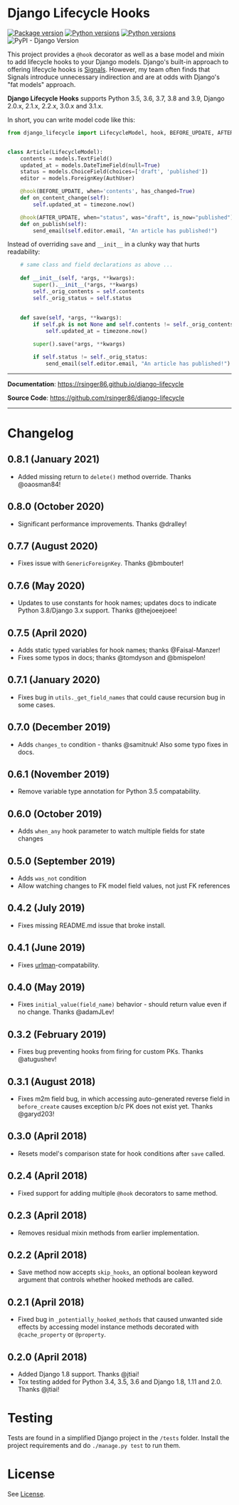 # Django Lifecycle Hooks

[![Package version](https://badge.fury.io/py/django-lifecycle.svg)](https://pypi.python.org/pypi/django-lifecycle)
[![Python versions](https://img.shields.io/pypi/status/django-lifecycle.svg)](https://img.shields.io/pypi/status/django-lifecycle.svg/)
[![Python versions](https://img.shields.io/pypi/pyversions/django-lifecycle.svg)](https://pypi.org/project/django-lifecycle/)
![PyPI - Django Version](https://img.shields.io/pypi/djversions/django-lifecycle)


This project provides a `@hook` decorator as well as a base model and mixin to add lifecycle hooks to your Django models. Django's built-in approach to offering lifecycle hooks is [Signals](https://docs.djangoproject.com/en/dev/topics/signals/). However, my team often finds that Signals introduce unnecessary indirection and are at odds with Django's "fat models" approach.

**Django Lifecycle Hooks** supports Python 3.5, 3.6, 3.7, 3.8 and 3.9, Django 2.0.x, 2.1.x, 2.2.x, 3.0.x and 3.1.x.

In short, you can write model code like this:

```python
from django_lifecycle import LifecycleModel, hook, BEFORE_UPDATE, AFTER_UPDATE


class Article(LifecycleModel):
    contents = models.TextField()
    updated_at = models.DateTimeField(null=True)
    status = models.ChoiceField(choices=['draft', 'published'])
    editor = models.ForeignKey(AuthUser)

    @hook(BEFORE_UPDATE, when='contents', has_changed=True)
    def on_content_change(self):
        self.updated_at = timezone.now()

    @hook(AFTER_UPDATE, when="status", was="draft", is_now="published")
    def on_publish(self):
        send_email(self.editor.email, "An article has published!")
```

Instead of overriding `save` and `__init__` in a clunky way that hurts readability:

```python
    # same class and field declarations as above ...
    
    def __init__(self, *args, **kwargs):
        super().__init__(*args, **kwargs)
        self._orig_contents = self.contents
        self._orig_status = self.status
        
        
    def save(self, *args, **kwargs):
        if self.pk is not None and self.contents != self._orig_contents:
            self.updated_at = timezone.now()

        super().save(*args, **kwargs)

        if self.status != self._orig_status:
            send_email(self.editor.email, "An article has published!")
```

---

**Documentation**: <a href="https://rsinger86.github.io/django-lifecycle/" target="_blank">https://rsinger86.github.io/django-lifecycle</a>

**Source Code**: <a href="https://github.com/rsinger86/django-lifecycle/" target="_blank">https://github.com/rsinger86/django-lifecycle</a>

---

# Changelog

## 0.8.1 (January 2021)
* Added missing return to `delete()` method override. Thanks @oaosman84!

## 0.8.0 (October 2020)
* Significant performance improvements. Thanks @dralley!

## 0.7.7 (August 2020)
* Fixes issue with `GenericForeignKey`. Thanks @bmbouter!

## 0.7.6 (May 2020)
* Updates to use constants for hook names; updates docs to indicate Python 3.8/Django 3.x support. Thanks @thejoeejoee!

## 0.7.5 (April 2020)
* Adds static typed variables for hook names; thanks @Faisal-Manzer!
* Fixes some typos in docs; thanks @tomdyson and @bmispelon!

## 0.7.1 (January 2020)
* Fixes bug in `utils._get_field_names` that could cause recursion bug in some cases.

## 0.7.0 (December 2019)
* Adds `changes_to` condition - thanks @samitnuk! Also some typo fixes in docs.

## 0.6.1 (November 2019)
* Remove variable type annotation for Python 3.5 compatability.

## 0.6.0 (October 2019)
* Adds `when_any` hook parameter to watch multiple fields for state changes

## 0.5.0 (September 2019)
* Adds `was_not` condition
* Allow watching changes to FK model field values, not just FK references

## 0.4.2 (July 2019)
* Fixes missing README.md issue that broke install.

## 0.4.1 (June 2019)
* Fixes [urlman](https://github.com/andrewgodwin/urlman)-compatability.

## 0.4.0 (May 2019)
* Fixes `initial_value(field_name)` behavior - should return value even if no change. Thanks @adamJLev!

## 0.3.2 (February 2019)
* Fixes bug preventing hooks from firing for custom PKs. Thanks @atugushev!

## 0.3.1 (August 2018)
* Fixes m2m field bug, in which accessing auto-generated reverse field in `before_create` causes exception b/c PK does not exist yet. Thanks @garyd203!

## 0.3.0 (April 2018)
* Resets model's comparison state for hook conditions after `save` called.

## 0.2.4 (April 2018)
* Fixed support for adding multiple `@hook` decorators to same method.

## 0.2.3 (April 2018)
* Removes residual mixin methods from earlier implementation.

## 0.2.2 (April 2018)
* Save method now accepts `skip_hooks`, an optional boolean keyword argument that controls whether hooked methods are called.

## 0.2.1 (April 2018)
* Fixed bug in `_potentially_hooked_methods` that caused unwanted side effects by accessing model instance methods decorated with `@cache_property` or `@property`. 

## 0.2.0 (April 2018)
* Added Django 1.8 support. Thanks @jtiai!
* Tox testing added for Python 3.4, 3.5, 3.6 and Django 1.8, 1.11 and 2.0. Thanks @jtiai!

# Testing

Tests are found in a simplified Django project in the ```/tests``` folder. Install the project requirements and do ```./manage.py test``` to run them.

# License

See [License](LICENSE.md).
